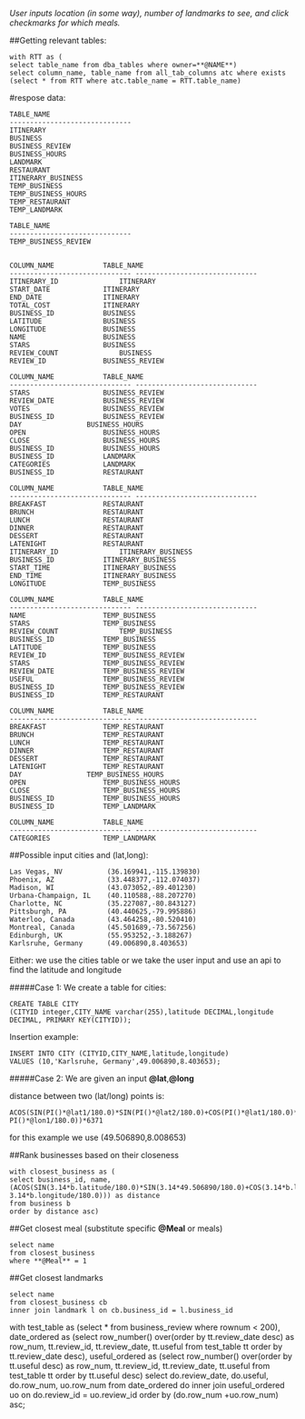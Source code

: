 *User inputs location (in some way), number of landmarks to see, and click checkmarks for which meals.*


##Getting relevant tables:
```
with RTT as (
select table_name from dba_tables where owner=**@NAME**)
select column_name, table_name from all_tab_columns atc where exists (select * from RTT where atc.table_name = RTT.table_name)
```

#respose data:
```
TABLE_NAME
------------------------------
ITINERARY
BUSINESS
BUSINESS_REVIEW
BUSINESS_HOURS
LANDMARK
RESTAURANT
ITINERARY_BUSINESS
TEMP_BUSINESS
TEMP_BUSINESS_HOURS
TEMP_RESTAURANT
TEMP_LANDMARK

TABLE_NAME
------------------------------
TEMP_BUSINESS_REVIEW

```

```

COLUMN_NAME		       TABLE_NAME
------------------------------ ------------------------------
ITINERARY_ID		       ITINERARY
START_DATE		       ITINERARY
END_DATE		       ITINERARY
TOTAL_COST		       ITINERARY
BUSINESS_ID		       BUSINESS
LATITUDE		       BUSINESS
LONGITUDE		       BUSINESS
NAME			       BUSINESS
STARS			       BUSINESS
REVIEW_COUNT		       BUSINESS
REVIEW_ID		       BUSINESS_REVIEW

COLUMN_NAME		       TABLE_NAME
------------------------------ ------------------------------
STARS			       BUSINESS_REVIEW
REVIEW_DATE		       BUSINESS_REVIEW
VOTES			       BUSINESS_REVIEW
BUSINESS_ID		       BUSINESS_REVIEW
DAY			       BUSINESS_HOURS
OPEN			       BUSINESS_HOURS
CLOSE			       BUSINESS_HOURS
BUSINESS_ID		       BUSINESS_HOURS
BUSINESS_ID		       LANDMARK
CATEGORIES		       LANDMARK
BUSINESS_ID		       RESTAURANT

COLUMN_NAME		       TABLE_NAME
------------------------------ ------------------------------
BREAKFAST		       RESTAURANT
BRUNCH			       RESTAURANT
LUNCH			       RESTAURANT
DINNER			       RESTAURANT
DESSERT 		       RESTAURANT
LATENIGHT		       RESTAURANT
ITINERARY_ID		       ITINERARY_BUSINESS
BUSINESS_ID		       ITINERARY_BUSINESS
START_TIME		       ITINERARY_BUSINESS
END_TIME		       ITINERARY_BUSINESS
LONGITUDE		       TEMP_BUSINESS

COLUMN_NAME		       TABLE_NAME
------------------------------ ------------------------------
NAME			       TEMP_BUSINESS
STARS			       TEMP_BUSINESS
REVIEW_COUNT		       TEMP_BUSINESS
BUSINESS_ID		       TEMP_BUSINESS
LATITUDE		       TEMP_BUSINESS
REVIEW_ID		       TEMP_BUSINESS_REVIEW
STARS			       TEMP_BUSINESS_REVIEW
REVIEW_DATE		       TEMP_BUSINESS_REVIEW
USEFUL			       TEMP_BUSINESS_REVIEW
BUSINESS_ID		       TEMP_BUSINESS_REVIEW
BUSINESS_ID		       TEMP_RESTAURANT

COLUMN_NAME		       TABLE_NAME
------------------------------ ------------------------------
BREAKFAST		       TEMP_RESTAURANT
BRUNCH			       TEMP_RESTAURANT
LUNCH			       TEMP_RESTAURANT
DINNER			       TEMP_RESTAURANT
DESSERT 		       TEMP_RESTAURANT
LATENIGHT		       TEMP_RESTAURANT
DAY			       TEMP_BUSINESS_HOURS
OPEN			       TEMP_BUSINESS_HOURS
CLOSE			       TEMP_BUSINESS_HOURS
BUSINESS_ID		       TEMP_BUSINESS_HOURS
BUSINESS_ID		       TEMP_LANDMARK

COLUMN_NAME		       TABLE_NAME
------------------------------ ------------------------------
CATEGORIES		       TEMP_LANDMARK
```




##Possible input cities and (lat,long):
```
Las Vegas, NV           (36.169941,-115.139830)
Phoenix, AZ             (33.448377,-112.074037)
Madison, WI             (43.073052,-89.401230)
Urbana-Champaign, IL    (40.110588,-88.207270)
Charlotte, NC           (35.227087,-80.843127)
Pittsburgh, PA          (40.440625,-79.995886)
Waterloo, Canada        (43.464258,-80.520410)
Montreal, Canada        (45.501689,-73.567256)
Edinburgh, UK           (55.953252,-3.188267)
Karlsruhe, Germany      (49.006890,8.403653)
```


Either: we use the cities table or we take the user input and use an api to find the latitude and longitude


#####Case 1: We create a table for cities:
```
CREATE TABLE CITY
(CITYID integer,CITY_NAME varchar(255),latitude DECIMAL,longitude DECIMAL, PRIMARY KEY(CITYID));
```

Insertion example:
```
INSERT INTO CITY (CITYID,CITY_NAME,latitude,longitude)
VALUES (10,'Karlsruhe, Germany',49.006890,8.403653);
```

#####Case 2: We are given an input **@lat**,**@long**

distance between two (lat/long) points is:
```
ACOS(SIN(PI()*@lat1/180.0)*SIN(PI()*@lat2/180.0)+COS(PI()*@lat1/180.0)*COS(PI()*@lat2/180.0)*COS(PI()*@lon2/180.0-PI()*@lon1/180.0))*6371
```
    
for this example we use  (49.506890,8.008653)

##Rank businesses based on their closeness
```
with closest_business as (
select business_id, name, (ACOS(SIN(3.14*b.latitude/180.0)*SIN(3.14*49.506890/180.0)+COS(3.14*b.latitude/180.0)*COS(3.14*49.506890/180.0)*COS(3.14*8.008653/180.0-3.14*b.longitude/180.0))) as distance
from business b
order by distance asc)
```
##Get closest meal (substitute specific **@Meal** or meals)
```
select name
from closest_business
where **@Meal** = 1
```
##Get closest landmarks
```
select name
from closest_business cb
inner join landmark l on cb.business_id = l.business_id
```

with test_table as (select * from business_review where rownum < 200), date_ordered as (select row_number() over(order by tt.review_date desc) as  row_num, tt.review_id, tt.review_date, tt.useful from test_table tt order by tt.review_date desc), useful_ordered as (select row_number() over(order by tt.useful desc) as row_num, tt.review_id, tt.review_date, tt.useful from test_table tt order by tt.useful desc) select do.review_date, do.useful, do.row_num, uo.row_num from date_ordered do inner join useful_ordered uo on do.review_id = uo.review_id order by (do.row_num +uo.row_num) asc;

    
